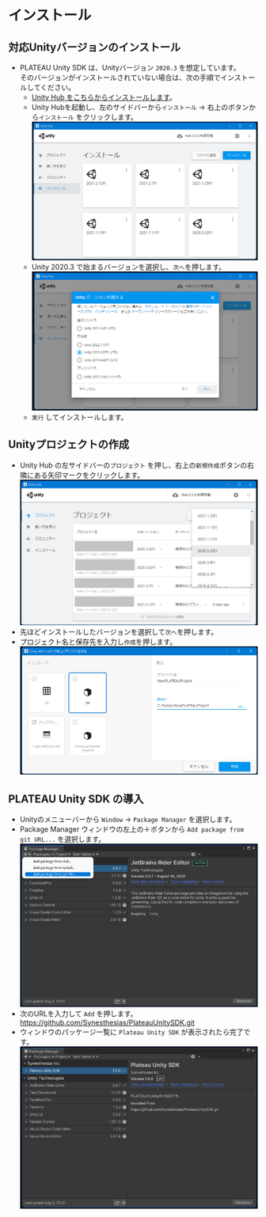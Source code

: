 # インストール
## 対応Unityバージョンのインストール
- PLATEAU Unity SDK は、Unityバージョン ```2020.3``` を想定しています。  
  そのバージョンがインストールされていない場合は、次の手順でインストールしてください。
  - [Unity Hub をこちらからインストールします](https://unity3d.com/jp/get-unity/download)。
  - Unity Hubを起動し、左のサイドバーから```インストール``` → 右上のボタンから```インストール``` をクリックします。
![](../resources/manual/installation/unityHub.png)
  - Unity 2020.3 で始まるバージョンを選択し、```次へ```を押します。
![](../resources/manual/installation/unityHubSelectVersion.png)
  - ```実行``` してインストールします。

## Unityプロジェクトの作成
- Unity Hub の左サイドバーの```プロジェクト``` を押し、右上の```新規作成```ボタンの右隣にある矢印マークをクリックします。
![](../resources/manual/installation/unityHubNewProjectVersion.png)
- 先ほどインストールしたバージョンを選択して```次へ```を押します。
- プロジェクト名と保存先を入力し```作成```を押します。
![](../resources/manual/installation/unityHubNewProject.png)

## PLATEAU Unity SDK の導入
 - Unityのメニューバーから ```Window``` → ```Package Manager``` を選択します。
 - Package Manager ウィンドウの左上の＋ボタンから ```Add package from git URL...``` を選択します。
![](../resources/manual/installation/packageAddFromGit.png)
 - 次のURLを入力して ```Add``` を押します。  
   https://github.com/Synesthesias/PlateauUnitySDK.git
 - ウィンドウのパッケージ一覧に ```Plateau Unity SDK``` が表示されたら完了です。
![](../resources/manual/installation/packageInstalled.png)